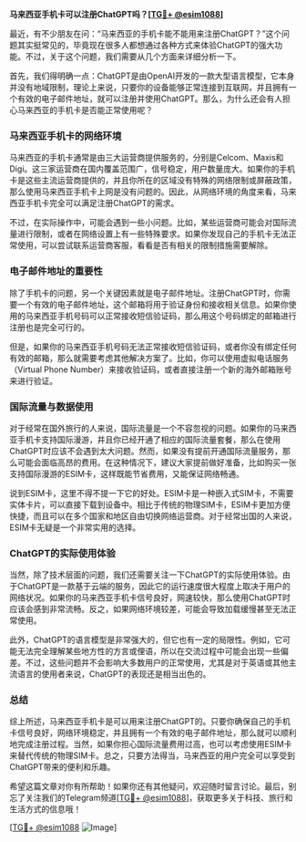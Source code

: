 **马来西亚手机卡可以注册ChatGPT吗？[[TG💪+ @esim1088](https://t.me/s/esim1088)]**

最近，有不少朋友在问：“马来西亚的手机卡能不能用来注册ChatGPT？”这个问题其实挺常见的，毕竟现在很多人都想通过各种方式来体验ChatGPT的强大功能。不过，关于这个问题，我们需要从几个方面来详细分析一下。

首先，我们得明确一点：ChatGPT是由OpenAI开发的一款大型语言模型，它本身并没有地域限制，理论上来说，只要你的设备能够正常连接到互联网，并且拥有一个有效的电子邮件地址，就可以注册并使用ChatGPT。那么，为什么还会有人担心马来西亚的手机卡是否能正常使用呢？

### 马来西亚手机卡的网络环境

马来西亚的手机卡通常是由三大运营商提供服务的，分别是Celcom、Maxis和Digi。这三家运营商在国内覆盖范围广，信号稳定，用户数量庞大。如果你的手机卡是这些主流运营商提供的，并且你所在的区域没有特殊的网络限制或屏蔽政策，那么使用马来西亚手机卡上网是没有问题的。因此，从网络环境的角度来看，马来西亚手机卡完全可以满足注册ChatGPT的需求。

不过，在实际操作中，可能会遇到一些小问题。比如，某些运营商可能会对国际流量进行限制，或者在网络设置上有一些特殊要求。如果你发现自己的手机卡无法正常使用，可以尝试联系运营商客服，看看是否有相关的限制措施需要解除。

### 电子邮件地址的重要性

除了手机卡的问题，另一个关键因素就是电子邮件地址。注册ChatGPT时，你需要一个有效的电子邮件地址，这个邮箱将用于验证身份和接收相关信息。如果你使用的马来西亚手机号码可以正常接收短信验证码，那么用这个号码绑定的邮箱进行注册也是完全可行的。

但是，如果你的马来西亚手机号码无法正常接收短信验证码，或者你没有绑定任何有效的邮箱，那么就需要考虑其他解决方案了。比如，你可以使用虚拟电话服务（Virtual Phone Number）来接收验证码，或者直接注册一个新的海外邮箱账号来进行验证。

### 国际流量与数据使用

对于经常在国外旅行的人来说，国际流量是一个不容忽视的问题。如果你的马来西亚手机卡支持国际漫游，并且你已经开通了相应的国际流量套餐，那么在使用ChatGPT时应该不会遇到太大问题。然而，如果没有提前开通国际流量服务，那么可能会面临高昂的费用。在这种情况下，建议大家提前做好准备，比如购买一张支持国际漫游的ESIM卡，这样既能节省费用，又能保证网络畅通。

说到ESIM卡，这里不得不提一下它的好处。ESIM卡是一种嵌入式SIM卡，不需要实体卡片，可以直接下载到设备中。相比于传统的物理SIM卡，ESIM卡更加方便快捷，而且可以在多个国家和地区自由切换网络运营商。对于经常出国的人来说，ESIM卡无疑是一个非常实用的选择。

### ChatGPT的实际使用体验

当然，除了技术层面的问题，我们还需要关注一下ChatGPT的实际使用体验。由于ChatGPT是一款基于云端的服务，因此它的运行速度很大程度上取决于用户的网络状况。如果你的马来西亚手机卡信号良好，网速较快，那么使用ChatGPT时应该会感到非常流畅。反之，如果网络环境较差，可能会导致加载缓慢甚至无法正常使用。

此外，ChatGPT的语言模型是非常强大的，但它也有一定的局限性。例如，它可能无法完全理解某些地方性的方言或俚语，所以在交流过程中可能会出现一些偏差。不过，这些问题并不会影响大多数用户的正常使用，尤其是对于英语或其他主流语言的使用者来说，ChatGPT的表现还是相当出色的。

### 总结

综上所述，马来西亚手机卡是可以用来注册ChatGPT的。只要你确保自己的手机卡信号良好，网络环境稳定，并且拥有一个有效的电子邮件地址，那么就可以顺利地完成注册过程。当然，如果你担心国际流量费用过高，也可以考虑使用ESIM卡来替代传统的物理SIM卡。总之，只要方法得当，马来西亚的用户完全可以享受到ChatGPT带来的便利和乐趣。

希望这篇文章对你有所帮助！如果你还有其他疑问，欢迎随时留言讨论。最后，别忘了关注我们的Telegram频道[[TG💪+ @esim1088](https://t.me/s/esim1088)]，获取更多关于科技、旅行和生活方式的信息哦！

[[TG💪+ @esim1088](https://t.me/s/esim1088) ![Image](https://i.postimg.cc/4NQfJmqS/Snipaste-2025-05-13-00-14-12.png)]